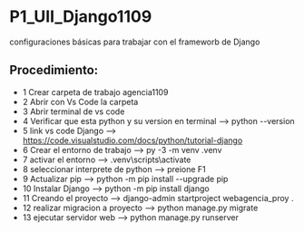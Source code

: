 # P1_UII_Django1109
configuraciones básicas para trabajar con el frameworb de Django
## Procedimiento: 
- 1 Crear carpeta de trabajo     agencia1109
- 2 Abrir con Vs Code la carpeta
- 3 Abrir terminal de vs code
- 4 Verificar que esta python y su version en terminal  -->  python --version
- 5 link vs code Django -->  https://code.visualstudio.com/docs/python/tutorial-django
- 6 Crear el entorno de trabajo --> py -3 -m venv .venv
- 7 activar el entorno --> .venv\scripts\activate
- 8 seleccionar interprete de python --> preione F1
- 9 Actualizar pip --> python -m pip install --upgrade pip
- 10 Instalar Django --> python -m pip install django
- 11 Creando el proyecto --> django-admin startproject webagencia_proy .
- 12 realizar migracion a proyecto --> python manage.py migrate
- 13 ejecutar servidor web --> python manage.py runserver
